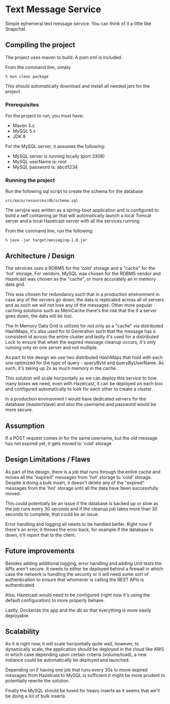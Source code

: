 # Text Message Service

Simple ephemeral text message service. You can think of it a little like Snapchat.

## Compiling the project

The project uses maven to build. A pom.xml is included.

From the command line, simply

```
% mvn clean package
```

This should automatically download and install all needed jars for the project

### Prerequisites

For the project to run, you must have:

* Maven 3.x
* MySQL 5.x
* JDK 8

For the MySQL server, it assumes the following:

* MySQL server is running locally (port 3306)
* MySQL userName is: root
* MySQL password is: abcd1234

### Running the project

Run the following sql script to create the schema for the database

```
src/main/resources/db/schema.sql
```

The servjce was written as a spring-boot application and is configured to build a self containing jar that will automatically
launch a local Tomcat server and a local Hazelcast server with all the services running.

From the command line, run the following:

```
% java -jar target/messaging-1.0.jar
```

## Architecture / Design

The services uses a RDBMS for the 'cold' storage and a "cache" for the 'hot' storage. For vendors, MySQL was
chosen for the RDBMS vendor and Hazelcast was chosen as the "cache", or more accurately an in memory data grid.

This was chosen for redundancy such that in a production environment in case any of the servers go down, the data
is replicated across all of servers and as such we will not lose any of the messages. Other more popular caching solutions
such as MemCache there's the risk that the if a server goes down, the data will be lost.

The In Memory Data Grid is utilized for not only as a "cache" via distributed HashMaps, it's also used for Id Generation
such that the message has a consistent id across the entire cluster and lastly it's used for a distributed Lock to ensure
that when the expired message cleanup occurs, it's only running only on one server and not multiple.

As part fo the design we use two distributed HashMaps that hold with each one optimized for the type of query - queryById
and queryByUserName. As such, it's taking up 2x as much memory in the cache.

This solution will scale horizontally as we can deploy this service to how many boxes we need, even with Hazelcast, it can
be deployed on each box and configured automatically to look for each other to create a cluster.

In a production environment I would have dedicated servers for the database (master/slave) and also the username and
password would be more secure.

## Assumption

If a POST request comes in for the same username, but the old message has not expired yet, it gets moved to 'cold'
storage

## Design Limitations / Flaws

As part of the design, there is a job that runs through the entire cache and moves all the "expired" messages from
'hot' storage to 'cold' storage. Despite it doing a bulk insert, it doesn't delete any of the "expired" messages from
the 'hot' storage until all the data have been successfully moved.

This could potentially be an issue if the database is backed up or slow as the job runs every 30 seconds and if the
cleanup job takes more than 30 seconds to complete, that could be an issue.

Error handling and logging all needs to be handled better. Right now if there's an error, it throws the error back, for example if the database is down, it'll report that to the client.

## Future improvements

Besides adding additional logging, error handling and adding Unit tests the APIs aren't secure. It needs to either be deployed behind a firewall in which case the network is handling the security or it will need some sort of authentication to ensure that whomever is calling the REST APIs is authenticated.

Also, Hazelcast would need to be configured (right now it's using the default configuration) to more properly behave.

Lastly, Dockerize the app and the db so that everything is more easily deployable

## Scalability

As it is right now, it will scale horizontally quite well, however, to dynamically scale, the application should be
deployed in the cloud like AWS in which case depending upon certain criteria (volume/load), a new instance could be
automatically be deployed and launched.

Depending on if having one job that runs every 30s to move expired messages from Hazelcast to MySQL is sufficient
it might be more prudent to potentially rewrite the solution.

Finally the MySQL should be tuned for heavy inserts as it seems that we'll be doing a lot of bulk inserts.
